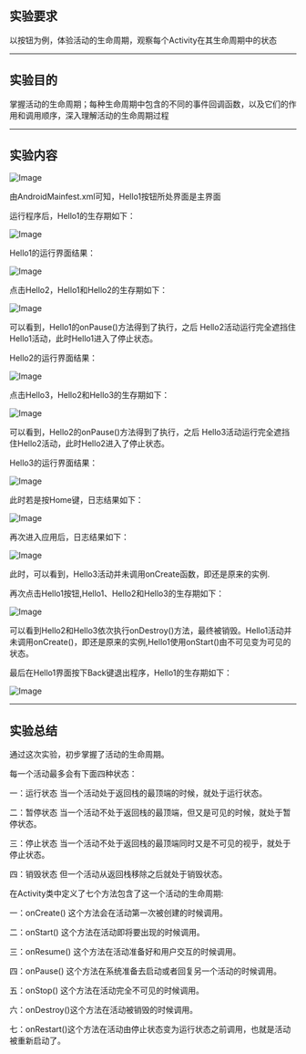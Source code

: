 ## 实验要求

以按钮为例，体验活动的生命周期，观察每个Activity在其生命周期中的状态

------

## 实验目的

掌握活动的生命周期；每种生命周期中包含的不同的事件回调函数，以及它们的作用和调用顺序，深入理解活动的生命周期过程

------

## 实验内容

![Image]([https://github.com/Small-Windmill/2018118118_Android/raw/master/%E5%AE%9E%E9%AA%8C%E4%B8%80/%E5%AE%9E%E9%AA%8C%E4%B8%80%E8%BF%87%E7%A8%8B%E5%9B%BE%E7%89%87/1.png](https://github.com/Small-Windmill/2018118118_Android/raw/master/实验一/实验一过程图片/1.png))

由AndroidMainfest.xml可知，Hello1按钮所处界面是主界面

运行程序后，Hello1的生存期如下：

![Image](D:\2018118118_Android\实验一\实验一过程图片\2.png)

Hello1的运行界面结果：

![Image](D:\2018118118_Android\实验一\实验一过程图片\3.png)

点击Hello2，Hello1和Hello2的生存期如下：

![Image](D:\2018118118_Android\实验一\实验一过程图片\4.png)

可以看到，Hello1的onPause()方法得到了执行，之后 Hello2活动运行完全遮挡住Hello1活动，此时Hello1进入了停止状态。

Hello2的运行界面结果：

![Image](D:\2018118118_Android\实验一\实验一过程图片\5.png)

点击Hello3，Hello2和Hello3的生存期如下：

![Image](D:\2018118118_Android\实验一\实验一过程图片\6.png)

可以看到，Hello2的onPause()方法得到了执行，之后 Hello3活动运行完全遮挡住Hello2活动，此时Hello2进入了停止状态。

Hello3的运行界面结果：

![Image](D:\2018118118_Android\实验一\实验一过程图片\7.png)

此时若是按Home键，日志结果如下：

![Image](D:\2018118118_Android\实验一\实验一过程图片\8.png)

再次进入应用后，日志结果如下：

![Image](D:\2018118118_Android\实验一\实验一过程图片\9.png)

此时，可以看到，Hello3活动并未调用onCreate函数，即还是原来的实例.

再次点击Hello1按钮,Hello1、Hello2和Hello3的生存期如下：

![Image](D:\2018118118_Android\实验一\实验一过程图片\10.png)

可以看到Hello2和Hello3依次执行onDestroy()方法，最终被销毁。Hello1活动并未调用onCreate()，即还是原来的实例,Hello1使用onStart()由不可见变为可见的状态。

 

最后在Hello1界面按下Back键退出程序，Hello1的生存期如下：

![Image](D:\2018118118_Android\实验一\实验一过程图片\11.png)

------

## 实验总结

通过这次实验，初步掌握了活动的生命周期。

每一个活动最多会有下面四种状态：

   一：运行状态  当一个活动处于返回栈的最顶端的时候，就处于运行状态。

   二：暂停状态  当一个活动不处于返回栈的最顶端，但又是可见的时候，就处于暂停状态。

   三：停止状态  当一个活动不处于返回栈的最顶端同时又是不可见的视乎，就处于停止状态。

   四：销毁状态  但一个活动从返回栈移除之后就处于销毁状态。

在Activity类中定义了七个方法包含了这一个活动的生命周期:

   一：onCreate() 这个方法会在活动第一次被创建的时候调用。

   二：onStart()  这个方法在活动即将要出现的时候调用。

   三：onResume() 这个方法在活动准备好和用户交互的时候调用。

   四：onPause()  这个方法在系统准备去启动或者回复另一个活动的时候调用。

   五：onStop()  这个方法在活动完全不可见的时候调用。

   六：onDestroy()这个方法在活动被销毁的时候调用。

   七：onRestart()这个方法在活动由停止状态变为运行状态之前调用，也就是活动被重新启动了。



